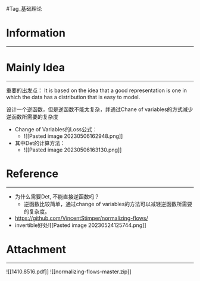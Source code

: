 #Tag_基础理论 
# Information
---


# Mainly Idea
---
重要的出发点：
It is based on the idea that a good representation is one in which the data has a distribution that is easy to model.

设计一个逆函数，但是逆函数不能太复杂，并通过Chane of variables的方式减少逆函数所需要的复杂度
- Change of Variables的Loss公式：
	- ![[Pasted image 20230506162948.png]]
- 其中Det的计算方法：
	- ![[Pasted image 20230506163130.png]]

# Reference
---
- 为什么需要Det, 不能直接逆函数吗？
	- 逆函数比较简单，通过change of variables的方法可以减轻逆函数所需要的复杂度。
- https://github.com/VincentStimper/normalizing-flows/
- invertible好处![[Pasted image 20230524125744.png]]
# Attachment
---
![[1410.8516.pdf]]
![[normalizing-flows-master.zip]]